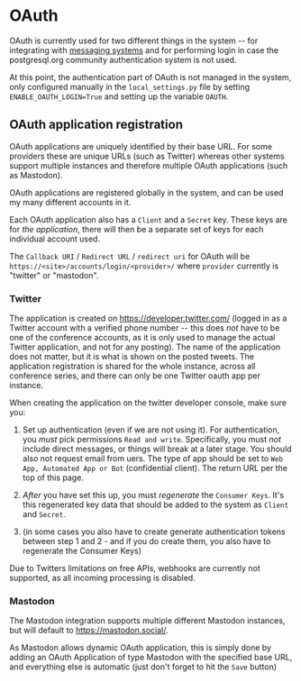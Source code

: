 # OAuth

OAuth is currently used for two different things in the system -- for
integrating with [messaging systems](integrations) and for performing
login in case the postgresql.org community authentication system is
not used.

At this point, the authentication part of OAuth is not managed in the
system, only configured manually in the `local_settings.py` file by
setting `ENABLE_OAUTH_LOGIN=True` and setting up the variable `OAUTH`.

## OAuth application registration

OAuth applications are uniquely identified by their base URL. For some
providers these are unique URLs (such as Twitter) whereas other
systems support multiple instances and therefore multiple OAuth
applications (such as Mastodon).

OAuth applications are registered globally in the system, and can be
used my many different accounts in it.

Each OAuth application also has a `Client` and a `Secret`
key. These keys are for *the application*, there will then be a
separate set of keys for each individual account used.

The `Callback URI` / `Redirect URL` / `redirect uri` for OAuth will be
`https://<site>/accounts/login/<provider>/` where `provider` currently
is "twitter" or "mastodon".

### Twitter

The application is created on https://developer.twitter.com/ (logged
in as a Twitter account with a verified phone number -- this does
*not* have to be one of the conference accounts, as it is only
used to manage the actual Twitter application, and not for any
posting). The name of the application does not matter, but it is what
is shown on the posted tweets. The application registration is shared
for the whole instance, across all conference series, and there can
only be one Twitter oauth app per instance.

When creating the application on the twitter developer console, make
sure you:

1. Set up authentication (even if we are not using it). For authentication,
   you *must* pick permissions `Read and write`. Specifically, you
   must *not* include direct messages, or things will break at a later
   stage. You should also not request email from uers. The type of app
   should be set to `Web App, Automated App or Bot` (confidential
   client). The return URL per the top of this page.

1. *After* you have set this up, you must *regenerate* the `Consumer
   Keys`. It's this regenerated key data that should be added to the
   system as `Client` and `Secret`.

1. (in some cases you also have to create generate authentication
   tokens between step 1 and 2 - and if you do create them, you also
   have to regenerate the Consumer Keys)

Due to Twitters limitations on free APIs, webhooks are currently not
supported, as all incoming processing is disabled.

### Mastodon

The Mastodon integration supports multiple different Mastodon
instances, but will default to https://mastodon.social/.

As Mastodon allows dynamic OAuth application, this is simply done by
adding an OAuth Application of type Mastodon with the specified base
URL, and everything else is automatic (just don't forget to hit the
`Save` button)
